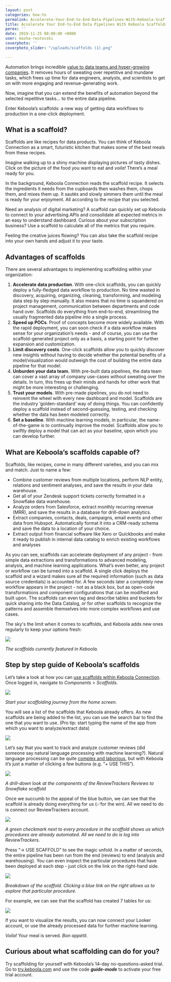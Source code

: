 ```yaml
---
layout: post
categories: how-to
permalink: Accelerate-Your-End-to-End-Data-Pipelines-With-Keboola-Scaffolds
title: Accelerate Your End-to-End Data Pipelines With Keboola Scaffolds
perex: ''
date: 2019-11-25 08:00:00 +0000
user: masha-reutovski
coverphoto: ''
coverphoto_slider: "/uploads/scaffolds (1).png"

---
```

Automation brings incredible [value to data teams and hyper-growing companies](https://blog.keboola.com/how%20high-performing%20teams%20use%20automation). It removes hours of sweating over repetitive and mundane tasks, which frees up time for data engineers, analysts, and scientists to get on with more engaging and revenue-generating work.

Now, imagine that you can extend the benefits of automation beyond the selected repetitive tasks... to the entire data pipeline.

Enter Keboola’s scaffolds: a new way of getting data workflows to production in a one-click deployment.

## What is a scaffold?

Scaffolds are like recipes for data products. You can think of Keboola Connection as a smart, futuristic kitchen that makes some of the best meals from these recipes.

Imagine walking up to a shiny machine displaying pictures of tasty dishes. Click on the picture of the food you want to eat and _voila!_ There’s a meal ready for you.

In the background, Keboola Connection reads the scaffold recipe. It selects the ingredients it needs from the cupboards then washes them, chops them, and mixes them up. It sautés and slowly simmers them until the meal is ready for your enjoyment. All according to the recipe that you selected.

Need an analysis of digital marketing? A scaffold can quickly set up Keboola to connect to your advertising APIs and consolidate all expected metrics in an easy to understand dashboard. Curious about your subscription business? Use a scaffold to calculate all of the metrics that you require.

Feeling the creative juices flowing? You can also take the scaffold recipe into your own hands and adjust it to your taste.

## Advantages of scaffolds

There are several advantages to implementing scaffolding within your organization:

1. **Accelerate data production**. With one-click scaffolds, you can quickly deploy a fully-fledged data workflow to production. No time wasted in discovery, acquiring, organizing, cleaning, transforming, and modeling data step by step manually. It also means that no time is squandered on project management, communication between departments and code hand over. Scaffolds do everything from end-to-end, streamlining the usually fragmented data pipeline into a single process.
2. **Speed up POCs**. Proof of concepts become more widely available. With the rapid deployment, you can soon check if a data workflow makes sense for your organization’s needs - and of course, you can use the scaffold-generated project only as a basis, a starting point for further expansion and customization.
3. **Limit discovery costs**. One-click scaffolds allow you to quickly discover new insights without having to decide whether the potential benefits of a model/visualization would outweigh the cost of building the entire data pipeline for that model.
4. **Unburden your data team.** With pre-built data pipelines, the data team can cover a vast array of company use-cases without sweating over the details. In turn, this frees up their minds and hands for other work that might be more interesting or challenging.
5. **Trust your models**. With pre-made pipelines, you do not need to reinvent the wheel with every new dashboard and model. Scaffolds are the industry ‘golden-standard’ way of doing things. You can confidently deploy a scaffold instead of second-guessing, testing, and checking whether the data has been modeled correctly.
6. **Set a baseline**. With machine learning models, in particular, the name-of-the-game is to continually improve the model. Scaffolds allow you to swiftly deploy a model that can act as your baseline, upon which you can develop further.

## What are Keboola’s scaffolds capable of?

Scaffolds, like recipes, come in many different varieties, and you can mix and match. Just to name a few:

* Combine customer reviews from multiple locations, perform NLP entity, relations and sentiment analyses, and save the results in your data warehouse.
* Get all of your Zendesk support tickets correctly formatted in a Snowflake data warehouse.
* Analyze orders from Salesforce, extract monthly recurring revenue (MRR), and save the results in a database for drill-down analytics.
* Extract companies, contacts, deals, campaigns, email events and other data from Hubspot. Automatically format it into a CRM-ready schema and save the data to a location of your choice.
* Extract output from financial software like Xero or Quickbooks and make it ready to publish in internal data catalog to enrich existing workflows and analyses

As you can see, scaffolds can accelerate deployment of any project - from simple data extractions and transformations to advanced modeling, analysis, and machine learning applications. What’s even better, any project or workflow can be turned into a scaffold. A single click deploys the scaffold and a wizard makes sure all the required information (such as data source credentials) is accounted for. A few seconds later a completely new workflow appears in the project - not as a black box, but as open-code transformations and component configurations that can be modified and built upon. The scaffolds can even tag and describe tables and buckets for quick sharing into the Data Catalog, or for other scaffolds to recognize the patterns and assemble themselves into more complex workflows and use cases.

The sky's the limit when it comes to scaffolds, and Keboola adds new ones regularly to keep your options fresh: 

![](/uploads/scaffolds1.png)

_The scaffolds currently featured in Keboola._

## Step by step guide of Keboola’s scaffolds

Let’s take a look at how you can [use scaffolds within Keboola Connection](https://help.keboola.com/components/scaffolds/). Once logged in, navigate to _Components > Scaffolds_.

![](/uploads/scaffolds2.png)

_Start your scaffolding journey from the home screen._ 

You will see a list of the scaffolds that Keboola already offers. As new scaffolds are being added to the list, you can use the search bar to find the one that you want to use. (Pro tip: start typing the name of the app from which you want to analyze/extract data)

![](/uploads/scaffolds3.png)

Let’s say that you want to track and analyze customer reviews (did someone say natural language processing with machine learning?). Natural language processing can be quite [complex and laborious](https://towardsdatascience.com/natural-language-processing-nlp-for-machine-learning-d44498845d5b), but with Keboola it’s just a matter of clicking a few buttons (e.g. “+ USE THIS”). 

![](/uploads/scaffolds4.png)

_A drill-down look at the components of the ReviewTrackers Reviews to Snowflake scaffold_

Once we succumb to the appeal of the blue button, we can see that the scaffold is already doing everything for us (✅for the win). All we need to do is connect our ReviewTrackers account. 

![](/uploads/scaffolds5.png)

_A green checkmark next to every procedure in the scaffold shows us which procedures are already automated. All we need to do is log into ReviewTrackers._

Press “→ USE SCAFFOLD” to see the magic unfold. In a matter of seconds, the entire pipeline has been run from the end (reviews) to end (analysis and warehousing). You can even inspect the particular procedures that have been deployed at each step - just click on the link on the right-hand side.

![](/uploads/scaffolds6.png)

_Breakdown of the scaffold. Clicking a blue link on the right allows us to explore that particular procedure._

For example, we can see that the scaffold has created 7 tables for us:

![](/uploads/scaffold7.png)

If you want to visualize the results, you can now connect your Looker account, or use the already processed data for further machine learning.

_Voila!_ Your meal is served. _Bon appétit._

## Curious about what scaffolding can do for you?

Try scaffolding for yourself with Keboola’s 14-day no-questions-asked trial. Go to [try.keboola.com](http://try.keboola.com) and use the code **_guide-mode_** to activate your free trial account.